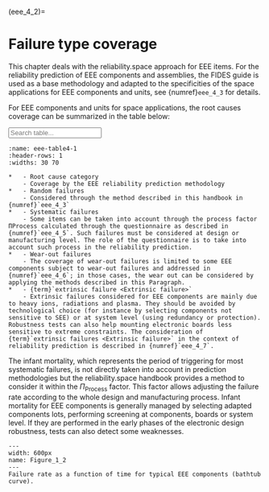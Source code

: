 <!--- Copyright (C) Matrisk GmbH 2022 -->

(eee_4_2)=
# Failure type coverage

This chapter deals with the reliability.space approach for EEE items. For the reliability prediction of EEE components and assemblies, the FIDES guide is used as a base methodology and adapted to the specificities of the space applications for EEE components and units, see {numref}`eee_4_3` for details.

For EEE components and units for space applications, the root causes coverage can be summarized in the table below:

<input type="text" class="myInput" id="myInput" onkeyup="searchTableJupyter(this, 'eee-table4-1')" placeholder="Search table...">

```{list-table} Coverage of the failures root causes by the EEE reliability prediction methodology.
:name: eee-table4-1
:header-rows: 1
:widths: 30 70

*   - Root cause category
    - Coverage by the EEE reliability prediction methodology
*   - Random failures
    - Considered through the method described in this handbook in {numref}`eee_4_3`
*   - Systematic failures
    - Some items can be taken into account through the process factor ΠProcess calculated through the questionnaire as described in {numref}`eee_4_5`. Such failures must be considered at design or manufacturing level. The role of the questionnaire is to take into account such process in the reliability prediction.
*   - Wear-out failures
    - The coverage of wear-out failures is limited to some EEE components subject to wear-out failures and addressed in {numref}`eee_4_6`; in those cases, the wear out can be considered by applying the methods described in this Paragraph.
*   - {term}`extrinsic failure <Extrinsic failure>`
    - Extrinsic failures considered for EEE components are mainly due to heavy ions, radiations and plasma. They should be avoided by technological choice (for instance by selecting components not sensitive to SEE) or at system level (using redundancy or protection). Robustness tests can also help mounting electronic boards less sensitive to extreme constraints. The consideration of {term}`extrinsic failures <Extrinsic failure>` in the context of reliability prediction is described in {numref}`eee_4_7`.
```

The infant mortality, which represents the period of triggering for most systematic failures, is not directly taken into account in prediction methodologies but the reliability.space handbook provides a method to consider it within the $\Pi_{\text{Process}}$ factor. This factor allows adjusting the failure rate according to the whole design and manufacturing process. Infant mortality for EEE components is generally managed by selecting adapted components lots, performing screening at components, boards or system level. If they are performed in the early phases of the electronic design robustness, tests can also detect some weaknesses.

```{figure} ../../pictures/eee_figure4_2.png
---
width: 600px
name: Figure_1_2
---
Failure rate as a function of time for typical EEE components (bathtub curve).
```

